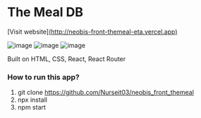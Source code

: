 # The Meal DB
[Visit website][(http://neobis-front-themeal-eta.vercel.app)](https://neobis-front-themeal-theta.vercel.app/)

![image](https://github.com/Nurseit03/neobis_front_themeal/assets/66901719/dca616b5-faae-4044-a182-931e4eee041e)
![image](https://github.com/Nurseit03/neobis_front_themeal/assets/66901719/fba1c582-8db1-4ef8-9954-fff35a369208)
![image](https://github.com/Nurseit03/neobis_front_themeal/assets/66901719/18a1be78-01bb-4bb8-ad5e-d7e4f797eb42)


Built on HTML, CSS, React, React Router 

### How to run this app?

1.  git clone https://github.com/Nurseit03/neobis_front_themeal
2.  npx install
3.  npm start
